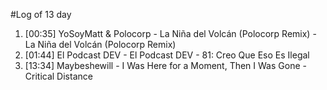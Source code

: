 #Log of 13 day

1. [00:35] YoSoyMatt & Polocorp - La Niña del Volcán (Polocorp Remix) - La Niña del Volcán (Polocorp Remix)
1. [01:44] El Podcast DEV - El Podcast DEV - 81: Creo Que Eso Es Ilegal
1. [13:34] Maybeshewill - I Was Here for a Moment, Then I Was Gone - Critical Distance
